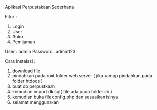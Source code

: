 Aplikasi Perpustakaan Sederhana

Fitur :
1. Login
2. User
3. Buku
4. Pemijaman

User : admin
Password : admin123

Cara Instalasi :
1. download file
2. pindahkan pada root folder web server ( jika xampp pindahkan pada folder htdocs )
3. buat db perpustkaan
4. kemudian import db sql( file ada pada folder db )
5. kemudian buka file config.php dan sesuaikan isinya
6. selamat menggunakan
